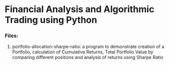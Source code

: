 # Financial Analysis and Algorithmic Trading using Python

### Files:
1. portfolio-allocation-sharpe-ratio: a program to demonstrate creation of a Portfolio, calculation of Cumulative Returns, Total Portfolio Value by comparing different positions and analysis of returns using Sharpe Ratio